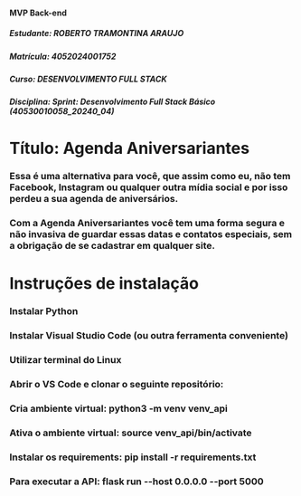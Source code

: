 #### MVP Back-end
##### Estudante: ROBERTO TRAMONTINA ARAUJO
##### Matrícula: 4052024001752
##### Curso: DESENVOLVIMENTO FULL STACK
##### Disciplina: Sprint: Desenvolvimento Full Stack Básico (40530010058_20240_04)
# Título: Agenda Aniversariantes 
### Essa é uma alternativa para você, que assim como eu, não tem Facebook, Instagram ou qualquer outra mídia social e por isso perdeu a sua agenda de aniversários. 
### Com a Agenda Aniversariantes você tem uma forma segura e não invasiva de guardar essas datas e contatos especiais, sem a obrigação de se cadastrar em qualquer site.  

# Instruções de instalação
### Instalar Python
### Instalar Visual Studio Code (ou outra ferramenta conveniente)
### Utilizar terminal do Linux
### Abrir o VS Code e clonar o seguinte repositório: 
###

### Cria ambiente virtual: python3 -m venv venv_api
### Ativa o ambiente virtual: source venv_api/bin/activate
### Instalar os requirements: pip install -r requirements.txt
### Para executar a API: flask run --host 0.0.0.0 --port 5000
